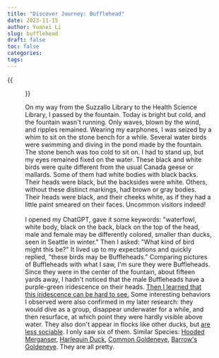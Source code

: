 ```yaml
---
title: "Discover Journey: Bufflehead"
date: 2023-11-15
author: Yuanxi Li
slug: bufflehead
draft: false
toc: false
categories:
tags:
---
```

{{<figure src="/files/bufflehead.jpg" caption="From Wiki" class="fullwidth">}}

On my way from the Suzzallo Library to the Health Science Library, I passed by the fountain. Today is bright but cold, and the fountain wasn't running. Only waves, blown by the wind, and ripples remained. Wearing my earphones, I was seized by a whim to sit on the stone bench for a while. Several water birds were swimming and diving in the pond made by the fountain. The stone bench was too cold to sit on. I had to stand up, but my eyes remained fixed on the water. These black and white birds were quite different from the usual Canada geese or mallards. Some of them had white bodies with black backs. Their heads were black, but the backsides were white. Others, without these distinct markings, had brown or gray bodies. Their heads were black, and their cheeks white, as if they had a little paint smeared on their faces. Uncommon visitors indeed!
<br />
<br />
I opened my ChatGPT, gave it some keywords: "waterfowl, white body, black on the back, black on the top of the head, male and female may be differently colored, smaller than ducks, seen in Seattle in winter." Then I asked: "What kind of bird might this be?" It lived up to my expectations and quickly replied, "these birds may be Buffleheads." Comparing pictures of Buffleheads with what I saw, I'm sure they were Buffleheads. Since they were in the center of the fountain, about fifteen yards away, I hadn't noticed that the male Buffleheads have a purple-green iridescence on their heads. [Then I learned that this iridescence can be hard to see.](https://www.allaboutbirds.org/guide/Bufflehead/id#) Some interesting behaviors I observed were also confirmed in my later research: they would dive as a group, disappear underwater for a while, and then resurface, at which point they were hardly visible above water. They also don't appear in flocks like other ducks, but [are less sociable](https://www.audubon.org/field-guide/bird/bufflehead). I only saw six of them. Similar Species: [Hooded Merganser](https://www.allaboutbirds.org/guide/Hooded_Merganser/id), [Harlequin Duck](https://www.allaboutbirds.org/guide/Harlequin_Duck/id), [Common Goldeneye](https://www.allaboutbirds.org/guide/Common_Goldeneye/id), [Barrow's Goldeneye](https://www.allaboutbirds.org/guide/Barrows_Goldeneye/id). They are all pretty.